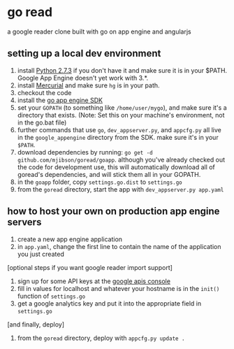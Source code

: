 # go read

a google reader clone built with go on app engine and angularjs

## setting up a local dev environment

1. install [Python 2.7.3](http://www.python.org/download/releases/2.7.3/#id5) if you don't have it and make sure it is in your $PATH. Google App Engine doesn't yet work with 3.*.
1. install [Mercurial](http://mercurial.selenic.com/wiki/Download) and make sure `hg` is in your path.
1. checkout the code
1. install the [go app engine SDK](https://developers.google.com/appengine/downloads#Google_App_Engine_SDK_for_Go)
1. set your `GOPATH` (to something like `/home/user/mygo`), and make sure it's a directory that exists. (Note: Set this on your machine's environment, not in the go.bat file)
1. further commands that use `go`, `dev_appserver.py`, and `appcfg.py` all live in the `google_appengine` directory from the SDK. make sure it's in your `$PATH`.
1. download dependencies by running: `go get -d github.com/mjibson/goread/goapp`. although you've already checked out the code for development use, this will automatically download all of goread's dependencies, and will stick them all in your GOPATH.
1. in the `goapp` folder, copy `settings.go.dist` to `settings.go`
1. from the `goread` directory, start the app with `dev_appserver.py app.yaml`

## how to host your own on production app engine servers

1. create a new app engine application
1. in `app.yaml`, change the first line to contain the name of the application you just created

[optional steps if you want google reader import support]

1. sign up for some API keys at the [google apis console](https://code.google.com/apis/console/)
1. fill in values for localhost and whatever your hostname is in the `init()` function of `settings.go`
1. get a google analytics key and put it into the appropriate field in `settings.go`

[and finally, deploy]

1. from the `goread` directory, deploy with `appcfg.py update .`

